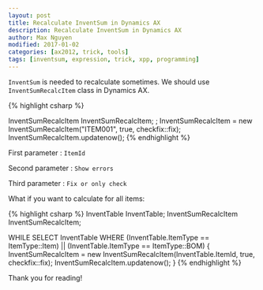 ```yaml
---
layout: post
title: Recalculate InventSum in Dynamics AX
description: Recalculate InventSum in Dynamics AX
author: Max Nguyen
modified: 2017-01-02
categories: [ax2012, trick, tools]
tags: [inventsum, expression, trick, xpp, programming]
---
```


`InventSum` is needed to recalculate sometimes. We should use `InventSumRecalcItem` class in Dynamics AX.

{% highlight csharp %}

InventSumRecalcItem InventSumRecalcItem;
;
InventSumRecalcItem = new InventSumRecalcItem("ITEM001", true, checkfix::fix);
InventSumRecalcItem.updatenow();
{% endhighlight %}

First parameter : `ItemId`

Second parameter : `Show errors`

Third parameter : `Fix or only check`

What if you want to calculate for all items:

{% highlight csharp %}
InventTable InventTable;
InventSumRecalcItem InventSumRecalcItem;

WHILE SELECT InventTable
	WHERE (InventTable.ItemType == ItemType::Item) || (InventTable.ItemType == ItemType::BOM)
	{
		InventSumRecalcItem = new InventSumRecalcItem(InventTable.ItemId, true, checkfix::fix);
		InventSumRecalcItem.updatenow();
	}
{% endhighlight %}

Thank you for reading!
